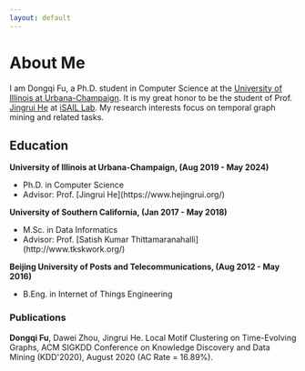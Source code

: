 ```yaml
---
layout: default
---
```


# About Me

I am Dongqi Fu, a Ph.D. student in Computer Science at the [University of Illinois at Urbana-Champaign](https://illinois.edu/). It is my great honor to be the student of Prof. [Jingrui He](https://www.hejingrui.org/) at [iSAIL Lab](https://isail-laboratory.github.io/). My research interests focus on temporal graph mining and related tasks.

## Education
<div align="left">
        <strong> University of Illinois at Urbana-Champaign, (Aug 2019 - May 2024) </strong>
        <ul>
        <li>
          Ph.D. in Computer Science</li>
        <li>
          Advisor: Prof. [Jingrui He](https://www.hejingrui.org/)</li>
        </ul>      
</div>

<div align="left">
        <strong> University of Southern California, (Jan 2017 - May 2018) </strong>
        <ul>
        <li>
          M.Sc. in Data Informatics</li>
        <li>
          Advisor: Prof. [Satish Kumar Thittamaranahalli](http://www.tkskwork.org/)</li>
        </ul>      
</div>

<div align="left">
        <strong> Beijing University of Posts and Telecommunications, (Aug 2012 - May 2016) </strong>
        <ul>
        <li>
          B.Eng. in Internet of Things Engineering</li>
       </ul>      
</div>

### Publications

**Dongqi Fu**, Dawei Zhou, Jingrui He. Local Motif Clustering on Time-Evolving Graphs, ACM SIGKDD Conference on Knowledge Discovery and Data Mining (KDD'2020), August 2020 (AC Rate = 16.89%).

